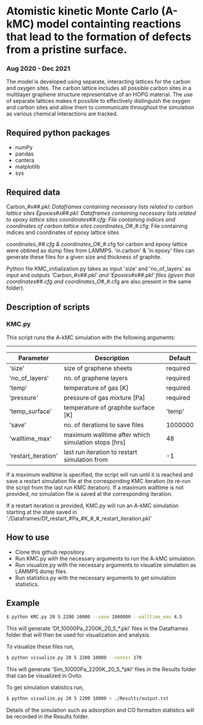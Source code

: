 # Atomistic kinetic Monte Carlo (A-kMC) model containting reactions that lead to the formation of defects from a pristine surface. 
### Aug 2020 - Dec 2021

The model is developed using separate, interacting lattices for the carbon and oxygen sites. The carbon lattice includes all possible carbon sites in a multilayer graphene structure representative of an HOPG material. The use of separate lattices makes it possible to effectively distinguish the oxygen and carbon sites and allow them to communicate throughout the simulation as various chemical interactions are tracked. 

## Required python packages
- numPy
- pandas
- cantera
- matplotlib
- sys

## Required data

Carbon_#x#_#.pkl: Dataframes containing necessary lists related to carbon lattice sites
Epoxies_#x#_#.pkl: Dataframes containing necessary lists related to epoxy lattice sites
coordinates_#_#.cfg: File containing indices and coordinates of carbon lattice sites 
coordinates_O_#_#.cfg: File containing indices and coordinates of epoxy lattice sites 

coordinates_#_#.cfg & coordinates_O_#_#.cfg for carbon and epoxy lattice were obtined as dump files from LAMMPS. 'in.carbon' & 'in.epoxy' files can generate these files for a given size and thickness of graphite. 

Python file KMC_initialization.py takes as input 'size' and 'no_of_layers' as input and outputs 'Carbon_#x#_#.pkl' and 'Epoxies_#x#_#.pkl' files (given that coordinates_#_#.cfg and coordinates_O_#_#.cfg are also present in the same folder).

## Description of scripts

### KMC.py
This script runs the A-kMC simulation with the following arguments:
_____________________________________
| Parameter | Description | Default |
|-----------|-------------|---------|
| 'size' | size of graphene sheets | required |
| 'no_of_layers' | no. of graphene layers | required |
| 'temp' | temperature of gas [K] | required |
| 'pressure' |pressure of gas mixture [Pa] | required |
| 'temp_surface' | temperature of graphite surface [K] | 'temp' |
| 'save' | no. of iterations to save files | 1000000 |
| 'walltime_max' | maximum walltime after which simulation stops [hrs] | 48 |
| 'restart_iteration' | last run iteration to restart simulation from | -1 |

If a maximum walltime is specified, the script will run until it is reached and save a restart simulation file at the corresponding KMC iteration (to re-run the script from the last run KMC iteration). If a maximum walltime is not provided, no simulation file is saved at the corresponding iteration.

If a restart iteration is provided, KMC.py will run an A-kMC simulation starting at the state saved in './Dataframes/Df_restart_#Pa_#K_#_#_restart_iteration.pkl'

## How to use

- Clone this github repository
- Run KMC.py with the necessary arguments to run the A-kMC simulation.
- Run visualize.py with the necessary arguments to visualize simulation as LAMMPS dump files.
- Run statistics.py with the necessary arguments to get simulation statistics.

## Example

```bash
$ python KMC.py 20 5 2200 10000 --save 1000000 --walltime_max 4.5
```
This will generate 'Df_10000Pa_2200K_20_5_*.pkl' files in the Dataframes folder that will then be used for visualization and analysis.

To visualize these files run,

```bash
$ python visualize.py 20 5 2200 10000 --center 170
```
This will generate 'Sim_10000Pa_2200K_20_5_*pkl' files in the Results folder that can be visualized in Ovito.

To get simulation statistics run,

```bash
$ python visualize.py 20 5 2200 10000 > ./Results/output.txt
```
Details of the simulation such as adsorption and CO formaiton statistics will be recorded in the Results folder.

